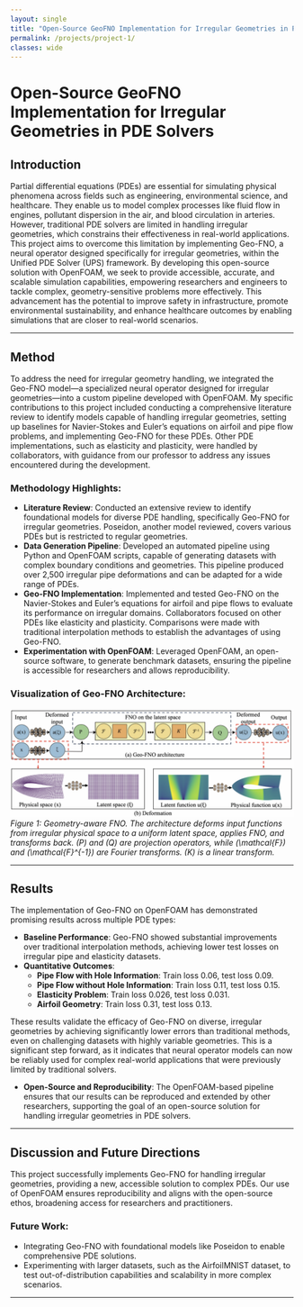 ```yaml
---
layout: single
title: "Open-Source GeoFNO Implementation for Irregular Geometries in PDE Solvers"
permalink: /projects/project-1/
classes: wide
---
```


# Open-Source GeoFNO Implementation for Irregular Geometries in PDE Solvers

## Introduction

Partial differential equations (PDEs) are essential for simulating physical phenomena across fields such as engineering, environmental science, and healthcare. They enable us to model complex processes like fluid flow in engines, pollutant dispersion in the air, and blood circulation in arteries. However, traditional PDE solvers are limited in handling irregular geometries, which constrains their effectiveness in real-world applications. This project aims to overcome this limitation by implementing Geo-FNO, a neural operator designed specifically for irregular geometries, within the Unified PDE Solver (UPS) framework. By developing this open-source solution with OpenFOAM, we seek to provide accessible, accurate, and scalable simulation capabilities, empowering researchers and engineers to tackle complex, geometry-sensitive problems more effectively. This advancement has the potential to improve safety in infrastructure, promote environmental sustainability, and enhance healthcare outcomes by enabling simulations that are closer to real-world scenarios.

---

## Method

To address the need for irregular geometry handling, we integrated the Geo-FNO model—a specialized neural operator designed for irregular geometries—into a custom pipeline developed with OpenFOAM. My specific contributions to this project included conducting a comprehensive literature review to identify models capable of handling irregular geometries, setting up baselines for Navier-Stokes and Euler’s equations on airfoil and pipe flow problems, and implementing Geo-FNO for these PDEs. Other PDE implementations, such as elasticity and plasticity, were handled by collaborators, with guidance from our professor to address any issues encountered during the development.

### Methodology Highlights:

- **Literature Review**: Conducted an extensive review to identify foundational models for diverse PDE handling, specifically Geo-FNO for irregular geometries. Poseidon, another model reviewed, covers various PDEs but is restricted to regular geometries.
- **Data Generation Pipeline**: Developed an automated pipeline using Python and OpenFOAM scripts, capable of generating datasets with complex boundary conditions and geometries. This pipeline produced over 2,500 irregular pipe deformations and can be adapted for a wide range of PDEs.
- **Geo-FNO Implementation**: Implemented and tested Geo-FNO on the Navier-Stokes and Euler’s equations for airfoil and pipe flows to evaluate its performance on irregular domains. Collaborators focused on other PDEs like elasticity and plasticity. Comparisons were made with traditional interpolation methods to establish the advantages of using Geo-FNO.
- **Experimentation with OpenFOAM**: Leveraged OpenFOAM, an open-source software, to generate benchmark datasets, ensuring the pipeline is accessible for researchers and allows reproducibility.

### Visualization of Geo-FNO Architecture:

![Geo-FNO Architecture](/images/geofno.png)  
*Figure 1: Geometry-aware FNO. The architecture deforms input functions from irregular physical space to a uniform latent space, applies FNO, and transforms back. \(P\) and \(Q\) are projection operators, while \(\mathcal{F}\) and \(\mathcal{F}^{-1}\) are Fourier transforms. \(K\) is a linear transform.*

---

## Results

The implementation of Geo-FNO on OpenFOAM has demonstrated promising results across multiple PDE types:

- **Baseline Performance**: Geo-FNO showed substantial improvements over traditional interpolation methods, achieving lower test losses on irregular pipe and elasticity datasets.
- **Quantitative Outcomes**:
  - **Pipe Flow with Hole Information**: Train loss 0.06, test loss 0.09.
  - **Pipe Flow without Hole Information**: Train loss 0.11, test loss 0.15.
  - **Elasticity Problem**: Train loss 0.026, test loss 0.031.
  - **Airfoil Geometry**: Train loss 0.31, test loss 0.13.

These results validate the efficacy of Geo-FNO on diverse, irregular geometries by achieving significantly lower errors than traditional methods, even on challenging datasets with highly variable geometries. This is a significant step forward, as it indicates that neural operator models can now be reliably used for complex real-world applications that were previously limited by traditional solvers.

- **Open-Source and Reproducibility**: The OpenFOAM-based pipeline ensures that our results can be reproduced and extended by other researchers, supporting the goal of an open-source solution for handling irregular geometries in PDE solvers.

---

## Discussion and Future Directions

This project successfully implements Geo-FNO for handling irregular geometries, providing a new, accessible solution to complex PDEs. Our use of OpenFOAM ensures reproducibility and aligns with the open-source ethos, broadening access for researchers and practitioners.

### Future Work:
- Integrating Geo-FNO with foundational models like Poseidon to enable comprehensive PDE solutions.
- Experimenting with larger datasets, such as the AirfoilMNIST dataset, to test out-of-distribution capabilities and scalability in more complex scenarios.

---

